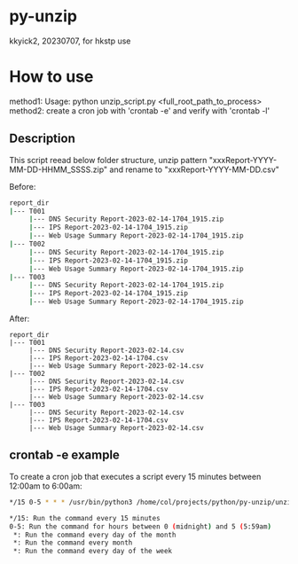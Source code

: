# py-unzip
kkyick2, 20230707, for hkstp use

# How to use
method1: Usage: python unzip_script.py <full_root_path_to_process>
method2: create a cron job with 'crontab -e' and verify with 'crontab -l'

## Description

This script reead below folder structure, unzip pattern "xxxReport-YYYY-MM-DD-HHMM_SSSS.zip" and rename to "xxxReport-YYYY-MM-DD.csv"

Before:

```sh
report_dir
|--- T001
     |--- DNS Security Report-2023-02-14-1704_1915.zip
     |--- IPS Report-2023-02-14-1704_1915.zip
     |--- Web Usage Summary Report-2023-02-14-1704_1915.zip
|--- T002
     |--- DNS Security Report-2023-02-14-1704_1915.zip
     |--- IPS Report-2023-02-14-1704_1915.zip
     |--- Web Usage Summary Report-2023-02-14-1704_1915.zip
|--- T003
     |--- DNS Security Report-2023-02-14-1704_1915.zip
     |--- IPS Report-2023-02-14-1704_1915.zip
     |--- Web Usage Summary Report-2023-02-14-1704_1915.zip
```

After:

```
report_dir
|--- T001
     |--- DNS Security Report-2023-02-14.csv
     |--- IPS Report-2023-02-14-1704.csv
     |--- Web Usage Summary Report-2023-02-14.csv
|--- T002
     |--- DNS Security Report-2023-02-14.csv
     |--- IPS Report-2023-02-14-1704.csv
     |--- Web Usage Summary Report-2023-02-14.csv
|--- T003
     |--- DNS Security Report-2023-02-14.csv
     |--- IPS Report-2023-02-14-1704.csv
     |--- Web Usage Summary Report-2023-02-14.csv
```
## crontab -e example

To create a cron job that executes a script every 15 minutes between 12:00am to 6:00am:

```sh
*/15 0-5 * * * /usr/bin/python3 /home/col/projects/python/py-unzip/unzip_script.py /home/col/projects/root

*/15: Run the command every 15 minutes
0-5: Run the command for hours between 0 (midnight) and 5 (5:59am)
 *: Run the command every day of the month
 *: Run the command every month
 *: Run the command every day of the week
 ```